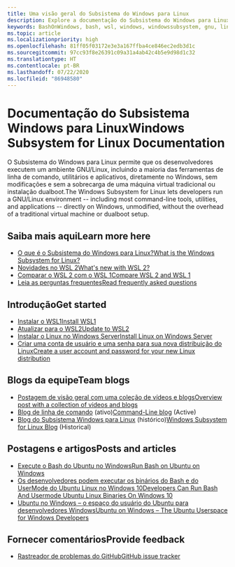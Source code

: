 ```yaml
---
title: Uma visão geral do Subsistema do Windows para Linux
description: Explore a documentação do Subsistema do Windows para Linux.
keywords: BashOnWindows, bash, wsl, windows, windowssubsystem, gnu, linux
ms.topic: article
ms.localizationpriority: high
ms.openlocfilehash: 81ff05f03172e3e3a167ffba4ce846ec2edb3d1c
ms.sourcegitcommit: 97cc93f8e26391c09a31a4ab42c4b5e9d98d1c32
ms.translationtype: HT
ms.contentlocale: pt-BR
ms.lasthandoff: 07/22/2020
ms.locfileid: "86948580"
---
```

# <a name="windows-subsystem-for-linux-documentation"></a><span data-ttu-id="f5173-104">Documentação do Subsistema Windows para Linux</span><span class="sxs-lookup"><span data-stu-id="f5173-104">Windows Subsystem for Linux Documentation</span></span>

<span data-ttu-id="f5173-105">O Subsistema do Windows para Linux permite que os desenvolvedores executem um ambiente GNU/Linux, incluindo a maioria das ferramentas de linha de comando, utilitários e aplicativos, diretamente no Windows, sem modificações e sem a sobrecarga de uma máquina virtual tradicional ou instalação dualboot.</span><span class="sxs-lookup"><span data-stu-id="f5173-105">The Windows Subsystem for Linux lets developers run a GNU/Linux environment -- including most command-line tools, utilities, and applications -- directly on Windows, unmodified, without the overhead of a traditional virtual machine or dualboot setup.</span></span>

## <a name="learn-more-here"></a><span data-ttu-id="f5173-106">Saiba mais aqui</span><span class="sxs-lookup"><span data-stu-id="f5173-106">Learn more here</span></span>

* [<span data-ttu-id="f5173-107">O que é o Subsistema do Windows para Linux?</span><span class="sxs-lookup"><span data-stu-id="f5173-107">What is the Windows Subsystem for Linux?</span></span>](about.md)
* [<span data-ttu-id="f5173-108">Novidades no WSL 2</span><span class="sxs-lookup"><span data-stu-id="f5173-108">What's new with WSL 2?</span></span>](wsl2-index.md)
* [<span data-ttu-id="f5173-109">Comparar o WSL 2 com o WSL 1</span><span class="sxs-lookup"><span data-stu-id="f5173-109">Compare WSL 2 and WSL 1</span></span>](compare-versions.md)
* [<span data-ttu-id="f5173-110">Leia as perguntas frequentes</span><span class="sxs-lookup"><span data-stu-id="f5173-110">Read frequently asked questions</span></span>](faq.md)

## <a name="get-started"></a><span data-ttu-id="f5173-111">Introdução</span><span class="sxs-lookup"><span data-stu-id="f5173-111">Get started</span></span>

* [<span data-ttu-id="f5173-112">Instalar o WSL1</span><span class="sxs-lookup"><span data-stu-id="f5173-112">Install WSL1</span></span>](install-win10.md)
* [<span data-ttu-id="f5173-113">Atualizar para o WSL2</span><span class="sxs-lookup"><span data-stu-id="f5173-113">Update to WSL2</span></span>](install-win10.md#update-to-wsl-2)
* [<span data-ttu-id="f5173-114">Instalar o Linux no Windows Server</span><span class="sxs-lookup"><span data-stu-id="f5173-114">Install Linux on Windows Server</span></span>](install-on-server.md)
* [<span data-ttu-id="f5173-115">Criar uma conta de usuário e uma senha para sua nova distribuição do Linux</span><span class="sxs-lookup"><span data-stu-id="f5173-115">Create a user account and password for your new Linux distribution</span></span>](user-support.md)

## <a name="team-blogs"></a><span data-ttu-id="f5173-116">Blogs da equipe</span><span class="sxs-lookup"><span data-stu-id="f5173-116">Team blogs</span></span>

* [<span data-ttu-id="f5173-117">Postagem de visão geral com uma coleção de vídeos e blogs</span><span class="sxs-lookup"><span data-stu-id="f5173-117">Overview post with a collection of videos and blogs</span></span>](https://blogs.msdn.microsoft.com/commandline/learn-about-windows-console-and-windows-subsystem-for-linux-wsl/)
* <span data-ttu-id="f5173-118">[Blog de linha de comando](https://blogs.msdn.microsoft.com/commandline/) (ativo)</span><span class="sxs-lookup"><span data-stu-id="f5173-118">[Command-Line blog](https://blogs.msdn.microsoft.com/commandline/) (Active)</span></span>
* <span data-ttu-id="f5173-119">[Blog do Subsistema Windows para Linux](https://blogs.msdn.microsoft.com/wsl/) (histórico)</span><span class="sxs-lookup"><span data-stu-id="f5173-119">[Windows Subsystem for Linux Blog](https://blogs.msdn.microsoft.com/wsl/) (Historical)</span></span>

## <a name="posts-and-articles"></a><span data-ttu-id="f5173-120">Postagens e artigos</span><span class="sxs-lookup"><span data-stu-id="f5173-120">Posts and articles</span></span>

* [<span data-ttu-id="f5173-121">Execute o Bash do Ubuntu no Windows</span><span class="sxs-lookup"><span data-stu-id="f5173-121">Run Bash on Ubuntu on Windows</span></span>](https://blogs.windows.com/buildingapps/2016/03/30/run-bash-on-ubuntu-on-windows/)
* [<span data-ttu-id="f5173-122">Os desenvolvedores podem executar os binários do Bash e do UserMode do Ubuntu Linux no Windows 10</span><span class="sxs-lookup"><span data-stu-id="f5173-122">Developers Can Run Bash And Usermode Ubuntu Linux Binaries On Windows 10</span></span>](https://www.hanselman.com/blog/DevelopersCanRunBashShellAndUsermodeUbuntuLinuxBinariesOnWindows10.aspx)
* [<span data-ttu-id="f5173-123">Ubuntu no Windows – o espaço do usuário do Ubuntu para desenvolvedores Windows</span><span class="sxs-lookup"><span data-stu-id="f5173-123">Ubuntu on Windows – The Ubuntu Userspace for Windows Developers</span></span>](https://insights.ubuntu.com/2016/03/30/ubuntu-on-windows-the-ubuntu-userspace-for-windows-developers/)

## <a name="provide-feedback"></a><span data-ttu-id="f5173-124">Fornecer comentários</span><span class="sxs-lookup"><span data-stu-id="f5173-124">Provide feedback</span></span>

* [<span data-ttu-id="f5173-125">Rastreador de problemas do GitHub</span><span class="sxs-lookup"><span data-stu-id="f5173-125">GitHub issue tracker</span></span>](https://github.com/Microsoft/BashOnWindows/issues)
